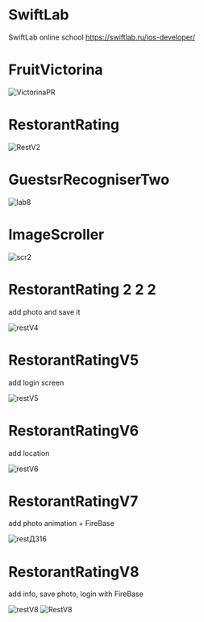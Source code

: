 # SwiftLab
SwiftLab online school https://swiftlab.ru/ios-developer/

# FruitVictorina

![VictorinaPR](https://user-images.githubusercontent.com/30910230/60824628-98b8a880-a1b2-11e9-8642-512d06c65edf.gif)



# RestorantRating

![RestV2](https://user-images.githubusercontent.com/30910230/60824589-86d70580-a1b2-11e9-895b-d9d7ac736f86.gif)

# GuestsrRecogniserTwo

![lab8](https://user-images.githubusercontent.com/30910230/61118673-dca4f980-a4a1-11e9-955f-313ee05654eb.gif)

# ImageScroller 

![scr2](https://user-images.githubusercontent.com/30910230/61274684-f3569380-a7b4-11e9-89b8-fbcf93bb71a8.gif)

# RestorantRating 2 2 2
add photo and save it

![restV4](https://user-images.githubusercontent.com/30910230/61546176-b22edf80-aa51-11e9-9f1c-90ff123828c8.gif)

# RestorantRatingV5
add login screen 

![restV5](https://user-images.githubusercontent.com/30910230/61772478-16a7c100-adfb-11e9-8d59-6b8bac9e1e76.gif)

# RestorantRatingV6
add location

![restV6](https://user-images.githubusercontent.com/30910230/63039438-f33cd700-becb-11e9-9d67-e6530cc2ebab.gif)

# RestorantRatingV7

add photo animation + FireBase

![restДЗ16](https://user-images.githubusercontent.com/30910230/63039833-d6ed6a00-becc-11e9-9142-aa5b2bc7f723.gif)

# RestorantRatingV8

add info, save photo, login with FireBase

![restV8](https://user-images.githubusercontent.com/30910230/63040233-b376ef00-becd-11e9-910b-f7b16f1b6f68.gif)
![RestV8](https://user-images.githubusercontent.com/30910230/63040246-b8d43980-becd-11e9-9f3e-b6ef90b2df64.gif)
